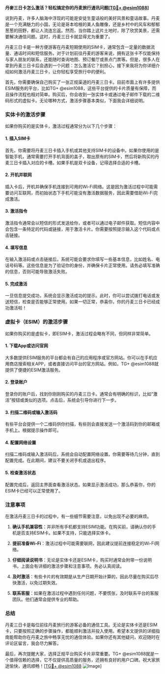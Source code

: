 **丹麥三日卡怎么激活？轻松搞定你的丹麦旅行通讯问题[[TG💪+ @esim1088](https://t.me/s/esim1088)]**

说到丹麦，许多人脑海中浮现的可能是安徒生童话般的美好风景和童话故事。丹麦是一个充满魅力的小国，无论是哥本哈根的美人鱼雕像，还是乡村中的风车和郁郁葱葱的田野，都让人流连忘返。然而，当你踏上这片土地时，除了欣赏美景，还需要解决通信问题。这时，丹麦三日卡就显得尤为重要了。

丹麦三日卡是一种方便游客在丹麦短期使用的SIM卡，通常包含一定量的数据流量、通话时间和短信服务。对于计划前往丹麦的游客来说，拥有这张卡不仅能保持与家人朋友的联系，还能随时查询地图、预订餐厅或景点门票等。但是，很多人在拿到丹麦三日卡后会遇到一个问题：怎么激活它？别担心，接下来我将为你详细介绍如何激活丹麦三日卡，让你轻松享受旅行中的便利。

首先，你需要确保自己购买了一张正规渠道的丹麦三日卡。目前市面上有许多提供ESIM服务的平台，比如TG+ @esim1088，这些平台提供的卡片质量有保障，而且操作流程也相对简单。购买后，你会收到一张实体卡或通过电子邮件下载的二维码形式的虚拟卡。无论哪种方式，激活步骤基本类似，下面我会详细说明。

### 实体卡的激活步骤

如果你购买的是实体卡，激活过程通常分为以下几个步骤：

#### 1. 插入SIM卡
首先，你需要将丹麦三日卡插入手机或其他支持SIM卡的设备中。如果你使用的是智能手机，通常需要打开手机背面的盖子，取出原有的SIM卡，然后将新购买的丹麦三日卡插入对应的卡槽。如果手机是双卡设备，记得选择合适的卡槽。

#### 2. 开机并联网
插入卡后，开机并确保手机连接到可用的Wi-Fi网络。这是因为激活过程中可能需要访问互联网，而初始状态下手机可能没有激活数据服务，因此需要借助Wi-Fi完成激活。

#### 3. 激活指令
激活指令通常会以短信的形式发送给你，或者可以通过电子邮件获取。短信内容中会包含一条特定的代码或链接，用于激活卡片。你需要按照提示输入这个代码或点击链接。

#### 4. 填写信息
在输入激活码或点击链接后，系统可能会要求你填写一些基本信息，比如姓名、电话号码等。这些信息是为了验证你的身份，并确保卡片正常使用。请务必填写准确的信息，否则可能导致激活失败。

#### 5. 完成激活
一旦信息提交成功，系统会显示激活成功的提示。此时，你可以尝试拨打电话或发送短信，检查是否能够正常使用。如果一切正常，恭喜你，你的丹麦三日卡已经成功激活啦！

### 虚拟卡（ESIM）的激活步骤

如果你购买的是虚拟卡，即ESIM卡，激活过程会略有不同，但同样非常简单。

#### 1. 下载App或访问官网
大多数提供ESIM服务的平台都会有自己的应用程序或官方网站。你可以在手机应用商店搜索相关APP，或者直接访问平台的官方网站。例如，TG+ @esim1088就提供了便捷的ESIM激活服务。

#### 2. 登录账户
登录你的账户后，找到你刚刚购买的丹麦三日卡。通常会有明确的标识，比如“激活”按钮或类似的选项。点击后，系统会引导你进行下一步。

#### 3. 扫描二维码或输入激活码
有些平台会提供一个二维码供你扫描，有些则会直接发送一个激活码到你的邮箱或手机上。根据提示操作即可。

#### 4. 配置网络设置
扫描二维码或输入激活码后，系统会自动配置网络设置。你需要等待几分钟，直到配置完成。在此期间，建议不要关闭手机或退出程序。

#### 5. 检查激活状态
配置完成后，返回主界面查看激活状态。如果显示激活成功，那么恭喜你，你的ESIM卡已经可以正常使用了。

### 注意事项

在激活丹麦三日卡的过程中，有一些细节需要注意，以免出现不必要的麻烦。

1. **确认手机兼容性**：并非所有手机都支持ESIM功能。在购买前，请确认你的手机是否支持ESIM卡。如果不支持，只能选择实体卡。
   
2. **提前准备Wi-Fi**：激活过程中可能需要联网，因此建议提前连接稳定的Wi-Fi网络。

3. **仔细阅读说明书**：无论是实体卡还是ESIM卡，购买时通常会附带一份说明书，上面会有详细的激活步骤和注意事项。务必认真阅读。

4. **及时激活**：有些卡片的有效期是从生产日期开始计算的，因此尽量在购买后尽快激活，以免过期失效。

5. **联系客服**：如果在激活过程中遇到任何问题，不要慌张，及时联系平台的客服团队。他们通常会提供专业的帮助。

### 总结

丹麦三日卡是每位前往丹麦旅行的游客必备的通信工具。无论是实体卡还是ESIM卡，只要按照正确的步骤操作，都能顺利激活并投入使用。希望本文提供的详细指南能帮助你在丹麦之旅中畅享无忧的通信体验。如果你还有其他疑问，欢迎随时在评论区留言，我会尽力解答。

最后，再次提醒大家，选择正规平台购买卡片非常重要。TG+ @esim1088就是一个值得信赖的选择，它不仅提供高质量的服务，还拥有良好的用户口碑。祝大家旅途愉快，通讯顺畅！[[TG💪+ @esim1088](https://t.me/s/esim1088) ![Image](https://i.postimg.cc/4NQfJmqS/Snipaste-2025-05-13-00-14-12.png)]